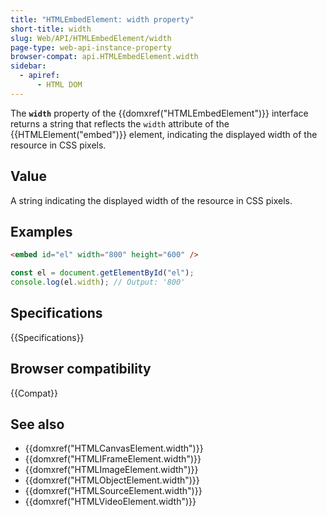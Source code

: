 ```yaml
---
title: "HTMLEmbedElement: width property"
short-title: width
slug: Web/API/HTMLEmbedElement/width
page-type: web-api-instance-property
browser-compat: api.HTMLEmbedElement.width
sidebar:
  - apiref:
      - HTML DOM
---
```


The **`width`** property of the {{domxref("HTMLEmbedElement")}} interface returns a string that reflects the `width` attribute of the {{HTMLElement("embed")}} element, indicating the displayed width of the resource in CSS pixels.

## Value

A string indicating the displayed width of the resource in CSS pixels.

## Examples

```html
<embed id="el" width="800" height="600" />
```

```js
const el = document.getElementById("el");
console.log(el.width); // Output: '800'
```

## Specifications

{{Specifications}}

## Browser compatibility

{{Compat}}

## See also

- {{domxref("HTMLCanvasElement.width")}}
- {{domxref("HTMLIFrameElement.width")}}
- {{domxref("HTMLImageElement.width")}}
- {{domxref("HTMLObjectElement.width")}}
- {{domxref("HTMLSourceElement.width")}}
- {{domxref("HTMLVideoElement.width")}}
